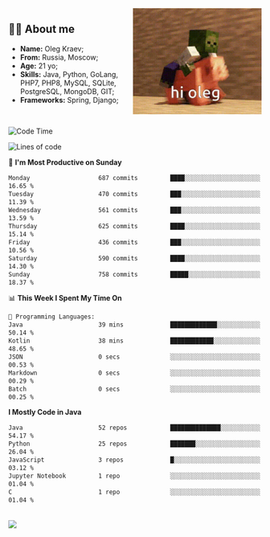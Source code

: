 <img align="right" height="211" width="256" src="res/hi-oleg.gif">
<div>
	<h2>👨‍💻 About me</h2>
	<ul align="left">
	    <li><strong>Name:</strong> Oleg Kraev;</li>
	    <li><strong>From:</strong> Russia, Moscow;</li>
	    <li><strong>Age:</strong> 21 yo;</li>
	    <li><strong>Skills:</strong> Java, Python, GoLang, PHP7, PHP8, MySQL, SQLite, PostgreSQL, MongoDB, GIT;</li>
	    <li><strong>Frameworks:</strong> Spring, Django;</li>
	</ul>
</div>
<br>

<!--START_SECTION:waka-->
![Code Time](http://img.shields.io/badge/Code%20Time-1%2C155%20hrs%2029%20mins-blue)

![Lines of code](https://img.shields.io/badge/From%20Hello%20World%20I%27ve%20Written-1.7%20million%20lines%20of%20code-blue)

📅 **I'm Most Productive on Sunday** 

```text
Monday                   687 commits         ████░░░░░░░░░░░░░░░░░░░░░   16.65 % 
Tuesday                  470 commits         ███░░░░░░░░░░░░░░░░░░░░░░   11.39 % 
Wednesday                561 commits         ███░░░░░░░░░░░░░░░░░░░░░░   13.59 % 
Thursday                 625 commits         ████░░░░░░░░░░░░░░░░░░░░░   15.14 % 
Friday                   436 commits         ███░░░░░░░░░░░░░░░░░░░░░░   10.56 % 
Saturday                 590 commits         ████░░░░░░░░░░░░░░░░░░░░░   14.30 % 
Sunday                   758 commits         █████░░░░░░░░░░░░░░░░░░░░   18.37 % 
```


📊 **This Week I Spent My Time On** 

```text
💬 Programming Languages: 
Java                     39 mins             █████████████░░░░░░░░░░░░   50.14 % 
Kotlin                   38 mins             ████████████░░░░░░░░░░░░░   48.65 % 
JSON                     0 secs              ░░░░░░░░░░░░░░░░░░░░░░░░░   00.53 % 
Markdown                 0 secs              ░░░░░░░░░░░░░░░░░░░░░░░░░   00.29 % 
Batch                    0 secs              ░░░░░░░░░░░░░░░░░░░░░░░░░   00.25 % 
```

**I Mostly Code in Java** 

```text
Java                     52 repos            ██████████████░░░░░░░░░░░   54.17 % 
Python                   25 repos            ███████░░░░░░░░░░░░░░░░░░   26.04 % 
JavaScript               3 repos             █░░░░░░░░░░░░░░░░░░░░░░░░   03.12 % 
Jupyter Notebook         1 repo              ░░░░░░░░░░░░░░░░░░░░░░░░░   01.04 % 
C                        1 repo              ░░░░░░░░░░░░░░░░░░░░░░░░░   01.04 % 
```




<!--END_SECTION:waka-->

<br>
<img align="center" src="https://wakatime.com/share/@hteppl/18a68a4e-e1fb-41eb-b9f2-e999d76b9bac.svg">
